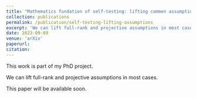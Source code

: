 ```yaml
---
title: "Mathematics fundation of self-testing: lifting commen assumptions"
collection: publications
permalink: /publication/self-testing-lifting-assumptions
excerpt: 'We can lift full-rank and projective assumptions in most cases.'
date: 2023-09-09
venue: 'arXiv'
paperurl:
citation:
---
```


This work is part of my PhD project.

We can lift full-rank and projective assumptions in most cases.

This paper will be available soon.